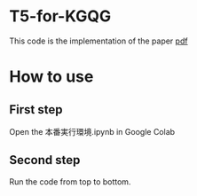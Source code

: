 # T5-for-KGQG
This code is the implementation of the paper [pdf](https://github.com/Macho000/T5-for-KGQG/blob/main/GCCE2021.pdf)

# How to use
## First step
Open the 本番実行環境.ipynb in Google Colab

## Second step
Run the code from top to bottom.
